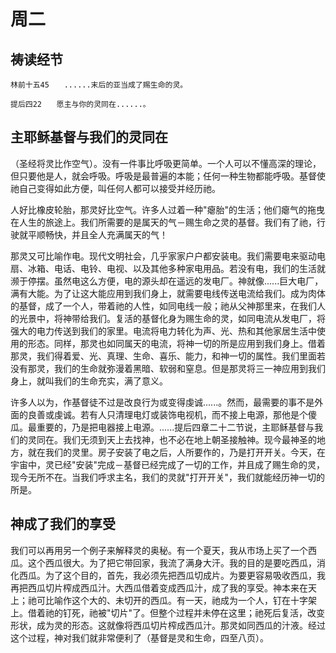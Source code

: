# 周二

## 祷读经节
```
林前十五45　　......末后的亚当成了赐生命的灵。

提后四22　　愿主与你的灵同在......。
```

## 主耶稣基督与我们的灵同在

（圣经将灵比作空气）。没有一件事比呼吸更简单。一个人可以不懂高深的理论，但只要他是人，就会呼吸。呼吸是最普遍的本能；任何一种生物都能呼吸。基督使祂自己变得如此方便，叫任何人都可以接受并经历祂。

人好比橡皮轮胎，那灵好比空气。许多人过着一种"瘪胎"的生活；他们瘪气的拖曳在人生的旅途上。我们所需要的是属天的气－赐生命之灵的基督。我们有了祂，行驶就平顺畅快，并且全人充满属天的气！

那灵又可比喻作电。现代文明社会，几乎家家户户都安装电。我们需要电来驱动电扇、冰箱、电话、电铃、电视、以及其他多种家电用品。若没有电，我们的生活就濒于停摆。虽然电这么方便，电的源头却在遥远的发电厂。神就像......巨大电厂，满有大能。为了让这大能应用到我们身上，就需要电线传送电流给我们。成为肉体的基督，成了一个人，带着祂的人性，如同电线一般；祂从父神那里来，在我们人的光景中，将神带给我们。复活的基督化身为赐生命的灵，如同电流从发电厂，将强大的电力传送到我们的家里。电流将电力转化为声、光、热和其他家居生活中使用的形态。同样，那灵也如同属天的电流，将神一切的所是应用到我们身上。借着那灵，我们得着爱、光、真理、生命、喜乐、能力，和神一切的属性。我们里面若没有那灵，我们的生命就弥漫着黑暗、软弱和窒息。但是那灵将三一神应用到我们身上，就叫我们的生命充实，满了意义。

许多人以为，作基督徒不过是改良行为或变得虔诚......。然而，最需要的事不是外面的良善或虔诚。若有人只清理电灯或装饰电视机，而不接上电源，那他是个傻瓜。最重要的，乃是把电器接上电源。......提后四章二十二节说，主耶稣基督与我们的灵同在。我们无须到天上去找神，也不必在地上朝圣接触神。现今最神圣的地方，就在我们的灵里。房子安装了电之后，人所要作的，乃是打开开关。今天，在宇宙中，灵已经"安装"完成－基督已经完成了一切的工作，并且成了赐生命的灵，现今无所不在。当我们呼求主名，我们的灵就"打开开关"，我们就能经历神一切的所是。

## 神成了我们的享受

我们可以再用另一个例子来解释灵的奥秘。有一个夏天，我从市场上买了一个西瓜。这个西瓜很大。为了把它带回家，我流了满身大汗。我的目的是要吃西瓜，消化西瓜。为了这个目的，首先，我必须先把西瓜切成片。为要更容易吸收西瓜，我再把西瓜切片榨成西瓜汁。大西瓜借着变成西瓜汁，成了我的享受。神本来在天上；祂可比喻作这个大的、未切开的西瓜。有一天，祂成为一个人，钉在十字架上。借着祂的钉死，祂被"切片"了。但整个过程并未停在这里；祂死后复活，改变形状，成为灵的形态。这就像将西瓜切片榨成西瓜汁。那灵如同西瓜的汁液。经过这个过程，神对我们就非常便利了（基督是灵和生命，四至八页）。

